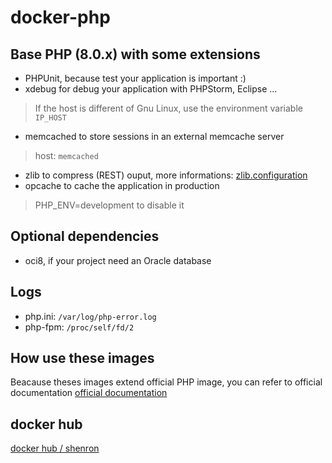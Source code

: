 # docker-php

## Base PHP (8.0.x) with some extensions

- PHPUnit, because test your application is important :)
- xdebug for debug your application with PHPStorm, Eclipse ...
> If the host is different of Gnu Linux, use the environment variable `IP_HOST`
- memcached to store sessions in an external memcache server
> host: `memcached`
- zlib to compress (REST) ouput, more informations: [zlib.configuration](http://php.net/manual/en/zlib.configuration.php#ini.zlib.output-compression)  
- opcache to cache the application in production
> PHP_ENV=development to disable it


## Optional dependencies

- oci8, if your project need an Oracle database

## Logs
- php.ini: `/var/log/php-error.log`
- php-fpm: `/proc/self/fd/2` 

## How use these images
Beacause theses images extend official PHP image, you can refer to official documentation [official documentation](https://hub.docker.com/_/php/) 

## docker hub
[docker hub / shenron](https://hub.docker.com/r/shenron/php-fpm/)
